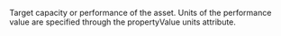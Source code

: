 Target capacity or performance of the asset. Units of the performance value are specified through the propertyValue units attribute.
